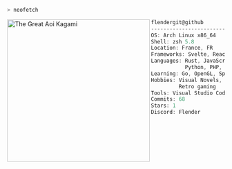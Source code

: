 ```zsh
> neofetch
```


<img align="left" src="https://github.com/user-attachments/assets/a1c91e76-9e55-4411-b8a6-41505ff8ce67" alt="The Great Aoi Kagami" width="330" /> 

```csharp
flendergit@github
-------------------------
OS: Arch Linux x86_64
Shell: zsh 5.8
Location: France, FR
Frameworks: Svelte, React, Symfony, Tailwind
Languages: Rust, JavaScript, TypeScript, C, C++,
           Python, PHP, Java
Learning: Go, OpenGL, Spring
Hobbies: Visual Novels, Mysteries Novels, Pokemon,
         Retro gaming
Tools: Visual Studio Code, NVIM
Commits: 68
Stars: 1
Discord: Flender
```
<p align="left">
</p>
